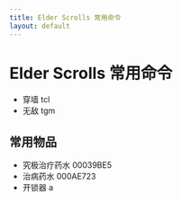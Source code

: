 ```yaml
---
title: Elder Scrolls 常用命令
layout: default
---
```

# Elder Scrolls 常用命令

- 穿墙 tcl
- 无敌 tgm

## 常用物品

- 究极治疗药水 00039BE5
- 治病药水 000AE723
- 开锁器 a

